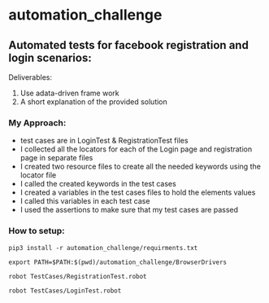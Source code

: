 # automation_challenge

## Automated tests for facebook registration and login scenarios:

Deliverables:
1. Use adata-driven frame work
2. A short explanation of the provided solution

### My Approach:
- test cases are in LoginTest & RegistrationTest files 
- I collected all the locators for each of the Login page and registration page in separate files
- I created two resource files to create all the needed keywords using the locator file
- I called the created keywords in the test cases 
- I created a variables in the test cases files to hold the elements values
- I called this variables in each test case
- I used the assertions to make sure that my test cases are passed

### How to setup:

`pip3 install -r automation_challenge/requirments.txt`

`export PATH=$PATH:$(pwd)/automation_challenge/BrowserDrivers`

`robot TestCases/RegistrationTest.robot`

`robot TestCases/LoginTest.robot`   
